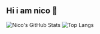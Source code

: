 ## Hi i am nico 👋



![Nico's GitHub Stats](https://github-readme-stats.vercel.app/api?username=Nicogoldenpet&show_icons=true&hide_border=true&theme=radical&cache_seconds=1800)
![Top Langs](https://github-readme-stats.vercel.app/api/top-langs/?username=Nicogoldenpet&layout=compact&theme=radical&cache_seconds=1800)

<!--
**Nicogoldenpet/Nicogoldenpet** is a ✨ _special_ ✨ repository because its `README.md` (this file) appears on your GitHub profile.

Nicogoldenpet

Here are some ideas to get you started:

- 🔭 I’m currently working on ...
- 🌱 I’m currently learning ...
- 👯 I’m looking to collaborate on ...
- 🤔 I’m looking for help with ...
- 💬 Ask me about ...
- 📫 How to reach me: ...
- 😄 Pronouns: ...
- ⚡ Fun fact: ...
-->
